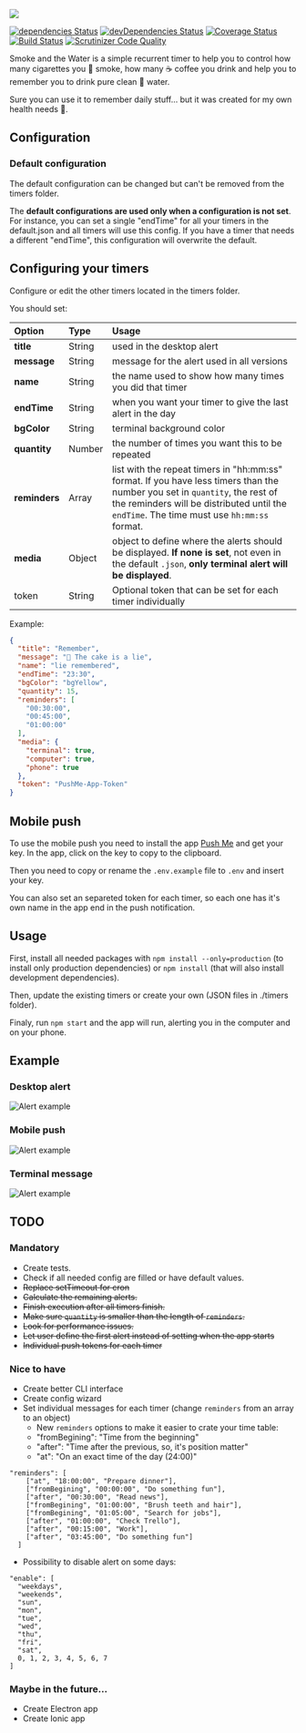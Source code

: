 ![](https://github.com/russoedu/smoke-and-the-water/blob/master/README/smoke-and-the-water.png?raw=true)

[![dependencies Status](https://david-dm.org/russoedu/smoke-and-the-water/status.svg)](https://david-dm.org/russoedu/smoke-and-the-water)
[![devDependencies Status](https://david-dm.org/russoedu/smoke-and-the-water/dev-status.svg)](https://david-dm.org/russoedu/smoke-and-the-water?type=dev)
[![Coverage Status](https://coveralls.io/repos/github/russoedu/smoke-and-the-water/badge.svg?branch=master)](https://coveralls.io/github/russoedu/smoke-and-the-water?branch=master)
[![Build Status](https://travis-ci.org/russoedu/smoke-and-the-water.svg?branch=master)](https://travis-ci.org/russoedu/smoke-and-the-water)
[![Scrutinizer Code Quality](https://scrutinizer-ci.com/g/russoedu/smoke-and-the-water/badges/quality-score.png?b=master)](https://scrutinizer-ci.com/g/russoedu/smoke-and-the-water/?branch=master)

Smoke and the Water is a simple recurrent timer to help you to control how many cigarettes you 🚬 smoke, how many ☕️ coffee you drink and help you to remember you to drink pure clean 🚰 water.

Sure you can use it to remember daily stuff… but it was created for my own health needs 😬.

## Configuration

### Default configuration

The default configuration can be changed but can't be removed from the timers folder.

The **default configurations are used only when a configuration is not set**. For instance, you can set a single "endTime" for all your timers in the default.json and all timers will use this config. If you have a timer that needs a different "endTime", this configuration will overwrite the default.

## Configuring your timers

Configure or edit the other timers located in the timers folder.

You should set:

| Option        | Type       | Usage          |
| :------------ | :--------- | :------------- |
| **title**     | String | used in the desktop alert |
| **message**   | String | message for the alert used in all versions |
| **name**      | String | the name used to show how many times you did that timer |
| **endTime**   | String | when you want your timer to give the last alert in the day |
| **bgColor**   | String | terminal background color |
| **quantity**  | Number | the number of times you want this to be repeated |
| **reminders** | Array  | list with the repeat timers in "hh:mm:ss" format. If you have less timers than the number you set in `quantity`, the rest of the reminders will be distributed until the `endTime`. The time must use `hh:mm:ss` format. |
| **media**     | Object | object to define where the alerts should be displayed. **If none is set**, not even in the default `.json`, **only terminal alert will be displayed**. |
|token          | String | Optional token that can be set for each timer individually |

Example:

```json
{
  "title": "Remember",
  "message": "🍰 The cake is a lie",
  "name": "lie remembered",
  "endTime": "23:30",
  "bgColor": "bgYellow",
  "quantity": 15,
  "reminders": [
    "00:30:00",
    "00:45:00",
    "01:00:00"
  ],
  "media": {
    "terminal": true,
    "computer": true,
    "phone": true
  },
  "token": "PushMe-App-Token"
}
```

## Mobile push
To use the mobile push you need to install the app [Push Me](http://pushme.jagcesar.se) and get your key. In the app, click on the key to copy to the clipboard.

Then you need to copy or rename the `.env.example` file to `.env` and insert your key.

You can also set an separeted token for each timer, so each one has it's own name in the app end in the push notification.


## Usage

First, install all needed packages with `npm install --only=production` (to install only production dependencies) or `npm install` (that will also install development dependencies).

Then, update the existing timers or create your own (JSON files in ./timers folder).

Finaly, run `npm start` and the app will run, alerting you in the computer and on your phone.

## Example
### Desktop alert
![Alert example](https://github.com/russoedu/smoke-and-the-water/blob/master/README/alert.png?raw=true)

### Mobile push

![Alert example](https://github.com/russoedu/smoke-and-the-water/blob/master/README/mobile.png?raw=true)

### Terminal message

![Alert example](https://github.com/russoedu/smoke-and-the-water/blob/master/README/terminal.png?raw=true)

## TODO

### Mandatory
- Create tests.
- Check if all needed config are filled or have default values.
- ~~Replace setTimeout for cron~~
- ~~Calculate the remaining alerts.~~
- ~~Finish execution after all timers finish.~~
- ~~Make sure `quantity` is smaller than the length of `reminders`.~~
- ~~Look for performance issues.~~
- ~~Let user define the first alert instead of setting when the app starts~~
- ~~Individual push tokens for each timer~~

### Nice to have

- Create better CLI interface
- Create config wizard
- Set individual messages for each timer (change `reminders` from an array to an object)
	- New `reminders` options to make it easier to crate your time table:
	 - "fromBegining": "Time from the beginning"
	 - "after": "Time after the previous, so, it's position matter"
	 - "at": "On an exact time of the day (24:00)"

```
"reminders": [
    ["at", "18:00:00", "Prepare dinner"],
    ["fromBegining", "00:00:00", "Do something fun"],
    ["after", "00:30:00", "Read news"],
    ["fromBegining", "01:00:00", "Brush teeth and hair"],
    ["fromBegining", "01:05:00", "Search for jobs"],
    ["after", "01:00:00", "Check Trello"],
    ["after", "00:15:00", "Work"],
    ["after", "03:45:00", "Do something fun"]
  ]
```

- Possibility to disable alert on some days:

```
"enable": [
  "weekdays",
  "weekends",
  "sun",
  "mon",
  "tue",
  "wed",
  "thu",
  "fri",
  "sat",
  0, 1, 2, 3, 4, 5, 6, 7
]
```


### Maybe in the future…

- Create Electron app
- Create Ionic app
